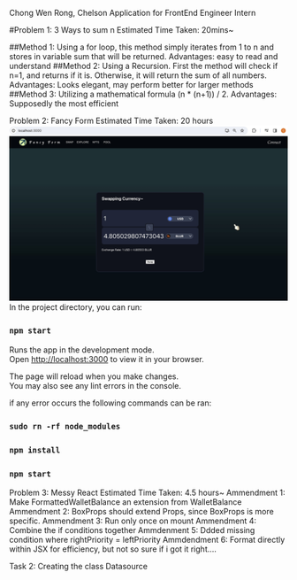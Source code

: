 Chong Wen Rong, Chelson
Application for FrontEnd Engineer Intern


#Problem 1: 3 Ways to sum n
Estimated Time Taken: 20mins~

##Method 1: Using a for loop, this method simply iterates from 1 to n and stores in variable sum that will be returned.
Advantages: easy to read and understand
##Method 2: Using a Recursion. First the method will check if n=1, and returns if it is. Otherwise, it will return the sum of all numbers.
Advantages: Looks elegant, may perform better for larger methods
##Method 3: Utilizing a mathematical formula (n * (n+1)) / 2.
Advantages: Supposedly the most efficient

Problem 2: Fancy Form
Estimated Time Taken: 20 hours
![alt text](FancyForm.jpg)
In the project directory, you can run:

### `npm start`

Runs the app in the development mode.\
Open [http://localhost:3000](http://localhost:3000) to view it in your browser.

The page will reload when you make changes.\
You may also see any lint errors in the console.

if any error occurs the following commands can be ran:
### `sudo rn -rf node_modules`
### `npm install`
### `npm start`


Problem 3: Messy React
Estimated Time Taken: 4.5 hours~
Ammendment 1: Make FormattedWalletBalance an extension from WalletBalance
Ammendment 2: BoxProps should extend Props, since BoxProps is more specific.
Ammendment 3: Run only once on mount
Ammendment 4: Combine the if conditions together
Ammdenment 5: Ddded missing condition where rightPriority = leftPriority
Ammdendment 6: Format directly within JSX for efficiency, but not so sure if i got it right....

Task 2: Creating the class Datasource